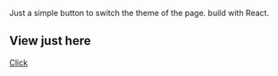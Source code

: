 Just a simple button to switch the theme of the page. build with React.
## View just here
<a href="https://plutarchdev.github.io/dark-to-light-page/">Click</a>
